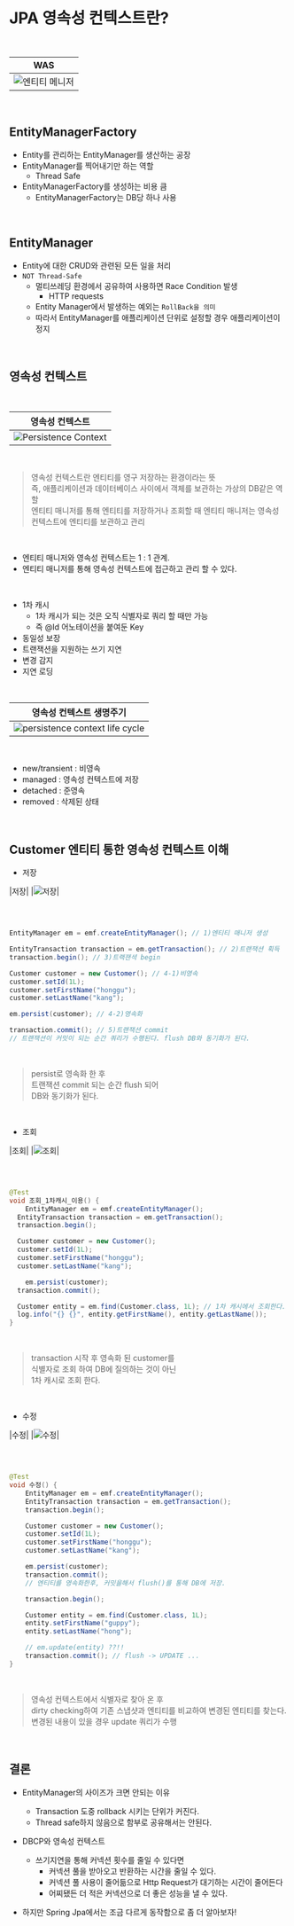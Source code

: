 # JPA 영속성 컨텍스트란?

</br>

|                        WAS                         |
| :------------------------------------------------: |
| ![엔티티 메니저](../res/entity_manger_factory.png) |

</br>

## EntityManagerFactory

- Entity를 관리하는 EntityManager를 생산하는 공장
- EntityManager를 찍어내기만 하는 역할
  - Thread Safe
- EntityManagerFactory를 생성하는 비용 큼
  - EntityManagerFactory는 DB당 하나 사용

</br>

## EntityManager

- Entity에 대한 CRUD와 관련된 모든 일을 처리
- `NOT Thread-Safe`
  - 멀티쓰레딩 환경에서 공유하여 사용하면 Race Condition 발생
    - HTTP requests
  - Entity Manager에서 발생하는 예외는 `RollBack을 의미`
  - 따라서 EntityManager를 애플리케이션 단위로 설정할 경우 애플리케이션이 정지

</br>

## 영속성 컨텍스트

</br>

|                    영속성 컨텍스트                     |
| :----------------------------------------------------: |
| ![Persistence Context](../res/persistence_context.png) |

</br>

> 영속성 컨텍스트란 엔티티를 영구 저장하는 환경이라는 뜻  
> 즉, 애플리케이션과 데이터베이스 사이에서 객체를 보관하는 가상의 DB같은 역할  
> 엔티티 매니저를 통해 엔티티를 저장하거나 조회할 때 엔티티 매니저는 영속성 컨텍스트에 엔티티를 보관하고 관리

</br>

- 엔티티 매니저와 영속성 컨텍스트는 1 : 1 관계.
- 엔티티 매니저를 통해 영속성 컨텍스트에 접근하고 관리 할 수 있다.

</br>

- 1차 캐시
  - 1차 캐시가 되는 것은 오직 식별자로 쿼리 할 때만 가능
  - 즉 @Id 어노테이션을 붙여둔 Key
- 동일성 보장
- 트랜잭션을 지원하는 쓰기 지연
- 변경 감지
- 지연 로딩

</br>

|                       영속성 컨텍스트 생명주기                       |
| :------------------------------------------------------------------: |
| ![persistence context life cycle](../res/persistence_life_cycle.png) |

</br>

- new/transient : 비영속
- managed : 영속성 컨텍스트에 저장
- detached : 준영속
- removed : 삭제된 상태

</br>

## Customer 엔티티 통한 영속성 컨텍스트 이해

- 저장

|저장|
|![저장](../res/lazy_writing_1.png)|

</br>

```java

EntityManager em = emf.createEntityManager(); // 1)엔티티 매니저 생성

EntityTransaction transaction = em.getTransaction(); // 2)트랜잭션 획득
transaction.begin(); // 3)트랙잰셕 begin

Customer customer = new Customer(); // 4-1)비영속
customer.setId(1L);
customer.setFirstName("honggu");
customer.setLastName("kang");

em.persist(customer); // 4-2)영속화

transaction.commit(); // 5)트랜잭션 commit
// 트랜잭션이 커밋이 되는 순간 쿼리가 수행된다. flush DB와 동기화가 된다.

```

</br>

> persist로 영속화 한 후  
> 트랜잭션 commit 되는 순간 flush 되어  
> DB와 동기화가 된다.

</br>

- 조회

|조회|
|![조회](../res/lazy_writing_2.png)|

</br>

```java

@Test
void 조회_1차캐시_이용() {
	EntityManager em = emf.createEntityManager();
  EntityTransaction transaction = em.getTransaction();
  transaction.begin();

  Customer customer = new Customer();
  customer.setId(1L);
  customer.setFirstName("honggu");
  customer.setLastName("kang");

	em.persist(customer);
  transaction.commit();

  Customer entity = em.find(Customer.class, 1L); // 1차 캐시에서 조회한다.
  log.info("{} {}", entity.getFirstName(), entity.getLastName());
}

```

</br>

> transaction 시작 후 영속화 된 customer를  
> 식별자로 조회 하여 DB에 질의하는 것이 아닌  
> 1차 캐시로 조회 한다.

</br>

- 수정

|수정|
|![수정](../res/lazy_writing_3.png)|

</br>

```java

@Test
void 수정() {
    EntityManager em = emf.createEntityManager();
    EntityTransaction transaction = em.getTransaction();
    transaction.begin();

    Customer customer = new Customer();
    customer.setId(1L);
    customer.setFirstName("honggu");
    customer.setLastName("kang");

    em.persist(customer);
    transaction.commit();
    // 엔티티를 영속화한후, 커밋을해서 flush()를 통해 DB에 저장.

    transaction.begin();

    Customer entity = em.find(Customer.class, 1L);
    entity.setFirstName("guppy");
    entity.setLastName("hong");

    // em.update(entity) ??!!
    transaction.commit(); // flush -> UPDATE ...
}

```

</br>

> 영속성 컨텍스트에서 식별자로 찾아 온 후  
> dirty checking하여 기존 스냅샷과 엔티티를 비교하여 변경된 엔티티를 찾는다.  
> 변경된 내용이 있을 경우 update 쿼리가 수행

</br>

## 결론

- EntityManager의 사이즈가 크면 안되는 이유

  - Transaction 도중 rollback 시키는 단위가 커진다.
  - Thread safe하지 않음으로 함부로 공유해서는 안된다.

- DBCP와 영속성 컨텍스트

  - 쓰기지연을 통해 커넥션 횟수를 줄일 수 있다면
    - 커넥션 풀을 받아오고 반환하는 시간을 줄일 수 있다.
    - 커넥션 풀 사용이 줄어듦으로 Http Request가 대기하는 시간이 줄어든다
    - 어찌됐든 더 적은 커넥션으로 더 좋은 성능을 낼 수 있다.

- 하지만 Spring Jpa에서는 조금 다르게 동작함으로 좀 더 알아보자!
